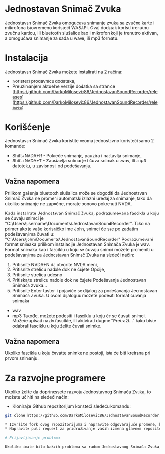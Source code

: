 # Jednostavan Snimač Zvuka
Jednostavan Snimač Zvuka omogućava snimanje zvuka sa zvučne karte i mikrofona istovremeno koristeći WASAPI.
Ovaj dodatak koristi trenutnu zvučnu karticu, ili bluetooth slušalice kao i mikrofon koji je trenutno aktivan, a omogućava snimanje za sada u wave, ili mp3 formatu.

# Instalacija
Jednostavan Snimač Zvuka možete instalirati na 2 načina:
* Koristeći prodavnicu dodataka,
* Preuzimanjem aktuelne verzije dodatka sa stranice [https://github.com/DarkoMilosevic86/JednostavanSoundRecorder/releases] (https://github.com/DarkoMilosevic86/JednostavanSoundRecorder/releases)

# Korišćenje
Jednostavan Snimač Zvuka koristite veoma jednostavno koristeći samo 2 komande:
* Shift+NVDA+R - Pokreće snimanje, pauzira i nastavlja snimanje,
* Shift+NVDA+T - Zaustavlja snimanje i čuva snimak u .wav, ili .mp3 datoteku, u zavisnosti od podešavanja.

## Važna napomena
Prilikom gašenja bluetooth slušalica može se dogoditi da Jednostavan Snimač Zvuka ne promeni automatski izlazni uređaj za snimanje, tako da ukoliko snimanje ne započne, morate ponovo pokrenuti NVDA.

Kada instalirate Jednostavan Snimač Zvuka, podrazumevana fascikla u koju se čuvaju snimci je "C:\Users\username\Documents\JednostavanSoundRecorder".
Tako na primer ako je vaše korisničko ime John, snimci će sse po zadatim podešavanjima čuvati u:
"C:\Users\john\Documents\JednostavanSoundRecorder"
Podrazumevani format snimaka prilikom instalacije Jednostavan Snimača Zvuka je wav.
Format snimaka kao i fasciklu u koju se čuvaju snimci možete promeniti u podešavanjima za Jednostavan Snimač Zvuka na sledeći način:
1. Pritisnite NVDA+N da otvorite NVDA meni,
2. Pritisnite strelicu nadole dok ne čujete Opcije,
3. Pritisnite strelicu udesno
4. Pritiskajte strelicu nadole dok ne čujete Podešavanja Jednostavan Snimača zvuka...
5. Pritisnite Enter taster, i pojaviće se dijalog za podešavanja Jednostavan Snimača Zvuka.
U ovom dijaloguu možete podesiti format čuvanja snimaka
* wav
* mp3
Takođe, možete podesiti i fasciklu u koju će se čuvati snimci.
Možete upisati naziv fascikle, ili aktivirati dugme "Pretraži..." kako biste odabrali fasciklu u koju želite čuvati snimke.

## Važna napomena

Ukoliko fascikla u koju čuvatte snimke ne postoji, ista će biti kreirana pri prvom snimanju.

# Za razvojne programere

Ukoliko želite da doprinessete razvoju Jednostavnog Snimača Zvuka, to možete učiniti na sledeći način:

* Klonirajte Github repozitorijum koristeći sledeću komandu:

```bash
git clone https://github.com/DarkoMilosevic86/JednostavanSoundRecorder.git`

* Izvršite fork ovog repozitorijuma i napravite odgovarajuće promene, bilo da se radi o dodavanju lokalizacije, ili promene u kodu
* Napravite pull request za pridruživanje vaših izmena glavnom repozitorijumu

# Prijavljivanje problema

Ukoliko imate bilo kakvih problema sa radom Jednostavnog Snimača Zvuka, otvorite diskusiju na stranici [https://github.com/DarkoMilosevic86/JednostavanSoundRecorder/issues] (https://github.com/DarkoMilosevic86/JednostavanSoundRecorder/issues)
